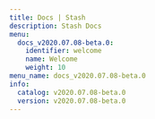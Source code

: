 ```yaml
---
title: Docs | Stash
description: Stash Docs
menu:
  docs_v2020.07.08-beta.0:
    identifier: welcome
    name: Welcome
    weight: 10
menu_name: docs_v2020.07.08-beta.0
info:
  catalog: v2020.07.08-beta.0
  version: v2020.07.08-beta.0
---
```


